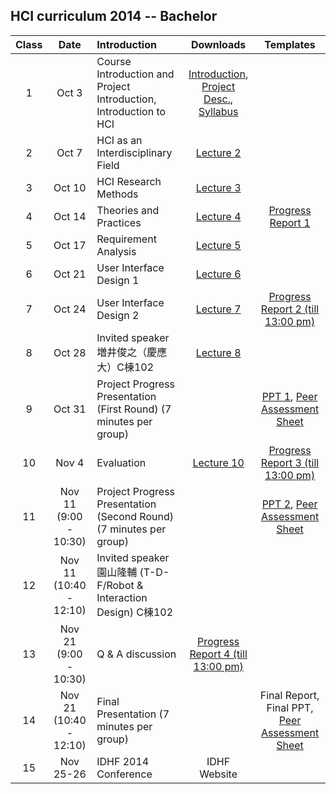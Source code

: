 ﻿## HCI curriculum 2014 -- Bachelor

Class | Date | Introduction             | Downloads         | Templates                 
 :---:|:---: |:-------------------------|:-----------------:|:---:
 1    |Oct 3 | Course Introduction and Project Introduction, Introduction to HCI |  [Introduction](https://drive.google.com/file/d/1cs8IcKBIkajLeXiLlzTkZDaAzuEIFd08/view?usp=sharing), [Project Desc.](https://drive.google.com/file/d/1xseynNCSnQ6cVmPXKocs0N3qrYdE4Twf/view?usp=sharing), [Syllabus](https://drive.google.com/file/d/1Df1AEP3x-VZ0sCo0LZ2fL0n6Dio_Gddc/view?usp=sharing) 
 2    |Oct 7 | HCI as an Interdisciplinary Field |  [Lecture 2](https://drive.google.com/file/d/1bIppFHvIujL3oPC5zIFw_Bfr94ipyj1h/view?usp=sharing)
 3    |Oct 10| HCI Research Methods |  [Lecture 3](https://drive.google.com/file/d/189PuQPvbwuAzJPEDRiEjM1CMcor9d0Ab/view?usp=sharing)
 4    |Oct 14| Theories and Practices |  [Lecture 4](https://drive.google.com/file/d/1LxciqJFvqVzhoc17wAf0-A20qKgqUnPB/view?usp=sharing) |  [Progress Report 1](https://drive.google.com/file/d/1bpK8Of7TAnzATTWPrKgtuLbB59WCgGnW/view?usp=sharing)
 5    |Oct 17| Requirement Analysis |  [Lecture 5](https://drive.google.com/file/d/1DOZ-k1kXs0q_G3Xv0Y8pqnq4jyiC52LZ/view?usp=sharing)
 6    |Oct 21| User Interface Design 1 |  [Lecture 6](https://drive.google.com/file/d/129o9_jfqfEVkervZfsPtHeFARWTSy5b4/view?usp=sharing)
 7    |Oct 24| User Interface Design 2 |  [Lecture 7]() |  [Progress Report 2 (till 13:00 pm)](https://drive.google.com/file/d/1dRBo0lVGhgblbIzWVu-kbspAtyrKnySq/view?usp=sharing)
 8    |Oct 28| Invited speaker 増井俊之（慶應大）C棟102 |  [Lecture 8](https://drive.google.com/file/d/1ILcq45gu15GrBDd7gYrpyBYxWt1Mpbk0/view?usp=sharing)
 9    |Oct 31| Project Progress Presentation (First Round) (7 minutes per group) | |  [PPT 1](https://drive.google.com/file/d/1Qcm7wI3pweiJGd0tpF4_TDnb1Tdy1Ph0/view?usp=sharing),  [Peer Assessment Sheet](https://drive.google.com/file/d/1RKHUPJUbKXhLYCN8PjF7mZNFl-eUWMfd/view?usp=sharing)
 10   |Nov 4 | Evaluation |  [Lecture 10](https://drive.google.com/file/d/1NgRdqtkViNugCnlXmgKiMOu3tVZsNPRV/view?usp=sharing) |  [Progress Report 3 (till 13:00 pm)](https://drive.google.com/file/d/1czGq6qygk_2PAs4kMvNM_sJeKzC8X3vr/view?usp=sharing)
 11   |Nov 11 (9:00 - 10:30) | Project Progress Presentation (Second Round) (7 minutes per group) ||  [PPT 2](https://drive.google.com/file/d/18O8xs2Qn7G6vwE8HwccYz-5CDmwM5Ob-/view?usp=sharing),  [Peer Assessment Sheet](https://drive.google.com/file/d/1x5q6r2hISJlxDiNtl6USHX7hn-Qkc8yZ/view?usp=sharing)
 12   |Nov 11 (10:40 - 12:10)| Invited speaker  園山隆輔 (T-D-F/Robot & Interaction Design) C棟102   |  
 13   |Nov 21 (9:00 - 10:30) | Q & A discussion |  [Progress Report 4 (till 13:00 pm)](https://drive.google.com/file/d/1-89n4rILauc_RNvj2ljzHRrQXbkV7VGi/view?usp=sharing)
 14   |Nov 21 (10:40 - 12:10)| Final Presentation (7 minutes per group) |  |Final Report, Final PPT, [Peer Assessment Sheet](https://drive.google.com/file/d/1eBOrQKLw4SN29biHhA_N8iv1ZPYJzFZJ/view?usp=sharing)
 15   |Nov 25-26| 	IDHF 2014 Conference |  IDHF Website
       